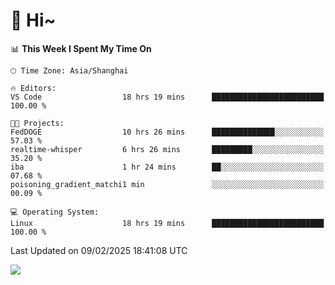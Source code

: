 # 👋 Hi~

<!--START_SECTION:waka-->
📊 **This Week I Spent My Time On** 

```text
🕑︎ Time Zone: Asia/Shanghai

🔥 Editors: 
VS Code                  18 hrs 19 mins      █████████████████████████   100.00 % 

🐱‍💻 Projects: 
FedDOGE                  10 hrs 26 mins      ██████████████░░░░░░░░░░░   57.03 % 
realtime-whisper         6 hrs 26 mins       █████████░░░░░░░░░░░░░░░░   35.20 % 
iba                      1 hr 24 mins        ██░░░░░░░░░░░░░░░░░░░░░░░   07.68 % 
poisoning_gradient_matchi1 min               ░░░░░░░░░░░░░░░░░░░░░░░░░   00.09 % 

💻 Operating System: 
Linux                    18 hrs 19 mins      █████████████████████████   100.00 % 
```


 Last Updated on 09/02/2025 18:41:08 UTC
<!--END_SECTION:waka-->

![](https://komarev.com/ghpvc/?username=lvdongyi&label=Profile%20views&color=0e75b6&style=flat)

<!---
lvdongyi/lvdongyi is a ✨ special ✨ repository because its `README.md` (this file) appears on your GitHub profile.
You can click the Preview link to take a look at your changes.
--->
